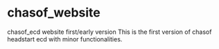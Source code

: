 # chasof_website
chasof_ecd website first/early version
This is the first version of chasof headstart ecd with minor functionalities.